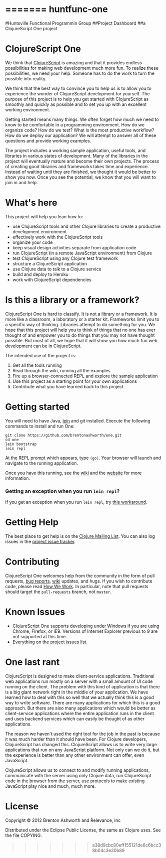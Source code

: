 =======
huntfunc-one
============

#Huntsville Functional Programmin Group 
##Project Dashboard 
##a ClojureScript One project

# ClojureScript One

We think that [ClojureScript][] is amazing and that it provides endless
possibilities for making web development much more fun. To realize
these possibilities, we need your help. Someone has to do the work to
turn the possible into reality.

We think that the best way to convince you to help us is to allow you
to experience the wonder of ClojureScript development for
yourself. The purpose of this project is to help you get started with
ClojureScript as smoothly and quickly as possible and to set you up
with an excellent working environment.

Getting started means many things. We often forget how much we need to
know to be comfortable in a programming environment. How do we
organize code? How do we test? What is the most productive workflow?
How do we deploy our application? We will attempt to answer all of these
questions and provide working examples.

The project includes a working sample application, useful tools, and
libraries in various states of development. Many of the libraries in
the project will eventually mature and become their own projects. The
process of creating good libraries and frameworks takes time and
experience. Instead of waiting until they are finished, we thought it
would be better to show you now. Once you see the potential, we know
that you will want to join in and help.

# What's here

This project will help you lean how to:

* use ClojureScript tools and other Clojure libraries to create a
  productive development environment
* effectively work with the ClojureScript tools
* organize your code
* keep visual design activities separate from application code
* run ClojureScript (in a remote JavaScript environment) from Clojure
* test ClojureScript using any Clojure test framework
* structure a ClojureScript application
* use Clojure data to talk to a Clojure service
* build and deploy to Heroku
* work with ClojureScript dependencies

# Is this a library or a framework?

ClojureScript One is hard to classify. It is not a library or a
framework. It is more like a classroom, a laboratory or a starter
kit. Frameworks limit you to a specific way of thinking. Libraries
attempt to do something for you. We hope that this project will help
you to think of things that no one has ever thought of and empower you
to do things that you may not have thought possible. But most of all,
we hope that it will show you how much fun web development can be in
ClojureScript.

The intended use of the project is:

1. Get all the tools running
2. Read through the wiki, running all the examples
3. Fire up a browser-connected REPL and explore the sample application
3. Use this project as a starting point for your own applications
4. Contribute what you have learned back to this project

# Getting started

You will need to have Java, [lein][] and git installed. Execute the
following commands to install and run One:

    git clone https://github.com/brentonashworth/one.git
    cd one
    lein bootstrap
    lein repl

At the REPL prompt which appears, type `(go)`. Your browser will
launch and navigate to the running application.

Once you have this running, see the [wiki][] and the [website][] for
more information.

### Getting an exception when you run `lein repl`?

If you get an exception when you run `lein repl`, try 
[this workaround](https://github.com/brentonashworth/one/wiki/lein-repl-Problem-Workaround).

# Getting Help

The best place to get help is on the
[Clojure Mailing List](https://groups.google.com/group/clojure). You
can also log issues in the [project issue tracker][issues].

# Contributing

ClojureScript One welcomes help from the community in the form of pull
requests, [bug reports][issues], [wiki][wiki] updates, and hugs. If
you wish to contribute code, please read [How We Work][how-we-work].
In particular, note that pull requests should target the
`pull-requests` branch, not `master`.

# Known Issues

* ClojureScript One supports developing under Windows if you are using
  Chrome, Firefox, or IE9. Versions of Internet Explorer previous to 9
  are not supported at this time.
* Everything on the
  [project issues list](https://github.com/brentonashworth/one/issues).

# One last rant

ClojureScript is designed to make client-service
applications. Traditional web applications run mostly on a server with
a small amount of UI code running on the client. The problem with this
kind of application is that there is a big giant network right in the
middle of your application. We have learned how to deal with this so
well that we actually think this is a good way to write software. There
are many applications for which this is a good approach. But there are
also many applications which would be better as client-service applications
where the entire application runs in the client and uses backend services
which can easily be thought of as other applications.

The reason we haven't used the right tool for the job in the past is
because it was much harder than it should have been. For Clojure
developers, ClojureScript has changed this. ClojureScript allows us to
write very large applications that run on any JavaScript platform. Not
only can we do it, but the experience is better than any other
environment can offer, even JavaScript.

ClojureScript allows us to connect to and modify running
applications, communicate with the server using only Clojure data, run
ClojureScript code in the browser from the server, use protocols to
make existing JavaScript play nice and much, much more.

# License

Copyright © 2012 Brenton Ashworth and Relevance, Inc

Distributed under the Eclipse Public License, the same as Clojure uses. See the file COPYING.

[ClojureScript]: https://github.com/clojure/clojurescript
[lein]: https://github.com/technomancy/leiningen
[wiki]: https://github.com/brentonashworth/one/wiki
[website]: http://clojurescriptone.com
[how-we-work]: https://github.com/brentonashworth/one/wiki/HowWeWork
[issues]: https://github.com/brentonashworth/one/issues

>>>>>>> a38d9cbc80eff155121de6c6bcc38b04c3e30b89
